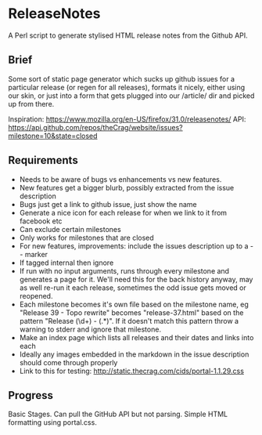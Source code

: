 # ReleaseNotes

A Perl script to generate stylised HTML release notes from the Github API.

## Brief

Some sort of static page generator which sucks up github issues for a particular release (or regen for all releases),
formats it nicely, either using our skin, or just into a form that gets plugged into our /article/ dir and picked up from there.

Inspiration: https://www.mozilla.org/en-US/firefox/31.0/releasenotes/
API: https://api.github.com/repos/theCrag/website/issues?milestone=10&state=closed

## Requirements

- Needs to be aware of bugs vs enhancements vs new features. 
- New features get a bigger blurb, possibly extracted from the issue description
- Bugs just get a link to github issue, just show the name
- Generate a nice icon for each release for when we link to it from facebook etc
- Can exclude certain milestones
- Only works for milestones that are closed
- For new features, improvements: include the issues description up to a -- marker
- If tagged internal then ignore
- If run with no input arguments, runs through every milestone and generates a page for it. We'll need this for the back history anyway, may as well re-run it each release, sometimes the odd issue gets moved or reopened.
- Each milestone becomes it's own file based on the milestone name, eg "Release 39 - Topo rewrite" becomes "release-37.html" based on the pattern "Release (\d+) - (.*)". If it doesn't match this pattern throw a warning to stderr and ignore that milestone.
- Make an index page which lists all releases and their dates and links into each
- Ideally any images embedded in the markdown in the issue description should come through properly
- Link to this for testing: http://static.thecrag.com/cids/portal-1.1.29.css

## Progress

Basic Stages. Can pull the GitHub API but not parsing. Simple HTML formatting using portal.css.


